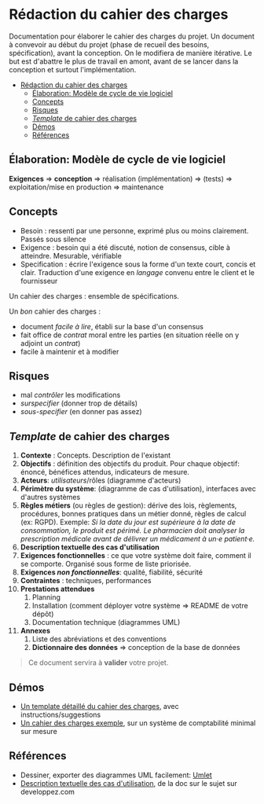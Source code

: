# Rédaction du cahier des charges

Documentation pour élaborer le cahier des charges du projet. Un document à convevoir au début du projet (phase de recueil des besoins, spécification), avant la conception. On le modifiera de manière itérative. Le but est d'abattre le plus de travail en amont, avant de se lancer dans la conception et surtout l'implémentation.

- [Rédaction du cahier des charges](#rédaction-du-cahier-des-charges)
  - [Élaboration: Modèle de cycle de vie logiciel](#élaboration-modèle-de-cycle-de-vie-logiciel)
  - [Concepts](#concepts)
  - [Risques](#risques)
  - [*Template* de cahier des charges](#template-de-cahier-des-charges)
  - [Démos](#démos)
  - [Références](#références)


## Élaboration: Modèle de cycle de vie logiciel

**Exigences** => **conception** => réalisation (implémentation) => (tests) => exploitation/mise en production => maintenance

## Concepts

- Besoin : ressenti par une personne, exprimé plus ou moins clairement. Passés sous silence
- Exigence : besoin qui a été discuté, notion de consensus, cible à atteindre. Mesurable, vérifiable
- Specification : écrire l'exigence sous la forme d'un texte court, concis et clair. Traduction d'une exigence en *langage* convenu entre le client et le fournisseur

Un cahier des charges : ensemble de spécifications.

Un *bon* cahier des charges : 

- document *facile à lire*, établi sur la base d'un consensus
- fait office de *contrat* moral entre les parties (en situation réelle on y adjoint un *contrat*)
- facile à maintenir et à modifier

## Risques

- mal *contrôler* les modifications
- *surspecifier* (donner trop de détails)
- *sous-specifier* (en donner pas assez)

## *Template* de cahier des charges

1. **Contexte** : Concepts. Description de l'existant
2. **Objectifs** : définition des objectifs du produit. Pour chaque objectif: énoncé, bénéfices attendus, indicateurs de mesure.
3. **Acteurs**: *utilisateurs*/rôles (diagramme d'acteurs)
4. **Périmètre du système**: (diagramme de cas d'utilisation), interfaces avec d'autres systèmes
5. **Règles métiers** (ou règles de gestion): dérive des lois, règlements, procédures, bonnes pratiques dans un métier donné, règles de calcul (ex: RGPD). Exemple: *Si la date du jour est supérieure à la date de consommation, le produit est périmé.* *Le pharmacien doit analyser la prescription médicale avant de délivrer un médicament à un·e patient·e.*
6. **Description textuelle des cas d'utilisation**
7. **Exigences fonctionnelles** : ce que votre système doit faire, comment il se comporte. Organisé sous forme de liste priorisée.
8. **Exigences *non fonctionnelles***: qualité, fiabilité, sécurité 
9. **Contraintes** : techniques, performances
10. **Prestations attendues**
    1.  Planning
    2.  Installation (comment déployer votre système => README de votre dépôt)
    3.  Documentation technique (diagrammes UML)
11. **Annexes**
    1.  Liste des abréviations et des conventions
    2.  **Dictionnaire des données** => conception de la base de données

> Ce document servira à **valider** votre projet.

## Démos

- [Un template détaillé du cahier des charges](./cahier-des-charges-exemples/cdc.md), avec instructions/suggestions
- [Un cahier des charges exemple](./cahier-des-charges-exemples/cdc-example.md), sur un système de comptabilité minimal sur mesure

## Références

- Dessiner, exporter des diagrammes UML facilement: [Umlet](https://www.umlet.com/)
- [Description textuelle des cas d'utilisation](https://laurent-audibert.developpez.com/Cours-UML/?page=diagramme-cas-utilisation#L2-5-3), de la doc sur le sujet sur developpez.com

